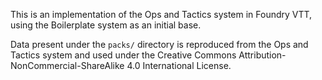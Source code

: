 This is an implementation of the Ops and Tactics system in Foundry VTT, using the Boilerplate system as an initial base.

Data present under the `packs/` directory is reproduced from the Ops and Tactics system and used under the Creative Commons Attribution-NonCommercial-ShareAlike 4.0 International License.